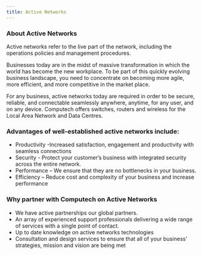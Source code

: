 ```yaml
---
title: Active Networks
---
```


### About Active Networks

Active networks refer to the live part of the network, including the operations policies and management procedures.

Businesses today are in the midst of massive transformation in which the world has become the new workplace. To be part of this quickly evolving business landscape, you need to concentrate on becoming more agile, more efficient, and more competitive in the market place.

For any business, active networks today are required in order to be secure, reliable, and connectable seamlessly anywhere, anytime, for any user, and on any device. Computech offers switches, routers and wireless for the Local Area Network and Data Centres.

### Advantages of well-established active networks include:

* Productivity -Increased satisfaction, engagement and productivity with seamless connections
* Security - Protect your customer’s business with integrated security across the entire network.
* Performance – We ensure that they are no bottlenecks in your business.
* Efficiency – Reduce cost and complexity of your business and increase performance

### Why partner with Computech on Active Networks

* We have active partnerships our global partners.
* An array of experienced support professionals delivering a wide range of services with a single point of contact.
* Up to date knowledge on active networks technologies
* Consultation and design services to ensure that all of your business’ strategies, mission and vision are being met

